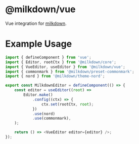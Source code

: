 # @milkdown/vue

Vue integration for [milkdown](https://saul-mirone.github.io/milkdown/).

# Example Usage

```typescript
import { defineComponent } from 'vue';
import { Editor, rootCtx } from '@milkdown/core';
import { VueEditor, useEditor } from '@milkdown/vue';
import { commonmark } from '@milkdown/preset-commonmark';
import { nord } from '@milkdown/theme-nord';

export const MilkdownEditor = defineComponent(() => {
    const editor = useEditor((root) =>
        Editor.make()
            .config((ctx) => {
                ctx.set(rootCtx, root);
            })
            .use(nord)
            .use(commonmark),
    );

    return () => <VueEditor editor={editor} />;
});
```
